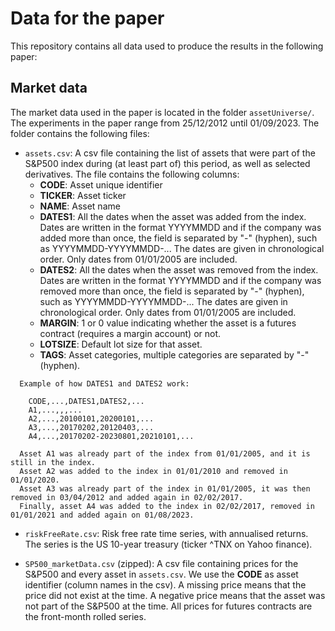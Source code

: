 # Data for the paper <TODO put title here>

This repository contains all data used to produce the results in the following paper:

## Market data

The market data used in the paper is located in the folder `assetUniverse/`. The experiments in the paper range from 25/12/2012 until 01/09/2023. The folder contains the following files:

 - `assets.csv`: A csv file containing the list of assets that were part of the S&P500 index during (at least part of) this period, as well as selected derivatives. The file contains the following columns:
   - **CODE**: Asset unique identifier
   - **TICKER**: Asset ticker
   - **NAME**: Asset name
   - **DATES1**: All the dates when the asset was added from the index. Dates are written in the format YYYYMMDD and if the company was added more than once, the field is separated by "-" (hyphen), such as YYYYMMDD-YYYYMMDD-... The dates are given in chronological order. Only dates from 01/01/2005 are included.
   - **DATES2**: All the dates when the asset was removed from the index. Dates are written in the format YYYYMMDD and if the company was removed more than once, the field is separated by "-" (hyphen), such as YYYYMMDD-YYYYMMDD-... The dates are given in chronological order. Only dates from 01/01/2005 are included.
   - **MARGIN**: 1 or 0 value indicating whether the asset is a futures contract (requires a margin account) or not.
   - **LOTSIZE**: Default lot size for that asset.
   - **TAGS**: Asset categories, multiple categories are separated by "-" (hyphen).

 ```
   Example of how DATES1 and DATES2 work:

     CODE,...,DATES1,DATES2,...
     A1,...,,,...
     A2,...,20100101,20200101,...
     A3,...,20170202,20120403,...
     A4,...,20170202-20230801,20210101,...

   Asset A1 was already part of the index from 01/01/2005, and it is still in the index.
   Asset A2 was added to the index in 01/01/2010 and removed in 01/01/2020.
   Asset A3 was already part of the index in 01/01/2005, it was then removed in 03/04/2012 and added again in 02/02/2017.
   Finally, asset A4 was added to the index in 02/02/2017, removed in 01/01/2021 and added again on 01/08/2023.
 ```
 -  `riskFreeRate.csv`: Risk free rate time series, with annualised returns. The series is the US 10-year treasury (ticker ^TNX on Yahoo finance).

 -  `SP500_marketData.csv` (zipped): A csv file containing prices for the S&P500 and every asset in `assets.csv`. We use the **CODE** as asset identifier (column names in the csv). A missing price means that the price did not exist at the time. A negative price means that the asset was not part of the S&P500 at the time. All prices for futures contracts are the front-month rolled series.
